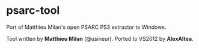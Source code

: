 psarc-tool
==========

Port of Matthieu Milan's open PSARC PS3 extractor to Windows.

Tool written by **Matthieu Milan** (@usineur).
Ported to VS2012 by **AlexAltea**.
